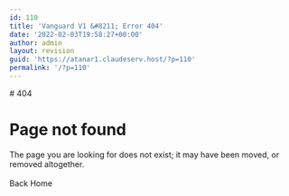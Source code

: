 ```yaml
---
id: 110
title: 'Vanguard V1 &#8211; Error 404'
date: '2022-02-03T19:58:27+00:00'
author: admin
layout: revision
guid: 'https://atanar1.claudeserv.host/?p=110'
permalink: '/?p=110'
---
```


<style>/*! elementor - v3.5.5 - 03-02-2022 */
.elementor-heading-title{padding:0;margin:0;line-height:1}.elementor-widget-heading .elementor-heading-title[class*=elementor-size-]>a{color:inherit;font-size:inherit;line-height:inherit}.elementor-widget-heading .elementor-heading-title.elementor-size-small{font-size:15px}.elementor-widget-heading .elementor-heading-title.elementor-size-medium{font-size:19px}.elementor-widget-heading .elementor-heading-title.elementor-size-large{font-size:29px}.elementor-widget-heading .elementor-heading-title.elementor-size-xl{font-size:39px}.elementor-widget-heading .elementor-heading-title.elementor-size-xxl{font-size:59px}</style></head><body># 404

# Page not found  


 The page you are looking for does not exist; it may have been moved, or removed altogether.  
 <a role="button">  
 Back Home  
 </a>